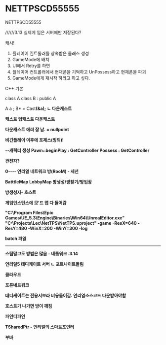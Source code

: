 # NETTPSCD55555
NETTPSCD55555


//////3.13
실제게 임은 서버에만 저장된다?

캐시!

1. 플레이어 컨트롤러를 상속받은 클래스 생성
2. GameMode에 배치
3. UI에서 Retry를 하면
4. 플레이어 컨트롤러에서 현재폰을 기억하고 UnPossess하고 현재폰을 파괴
5. GameMode에게 재시작 하라고 하고 싶다.

C++ 기본

class A 
class B : public A 

A a ;
B* = Cast<B>(&a);
ㄴ 다운캐스트

캐스트
업캐스트
다운캐스트

다운캐스트 에러 잘 남. = nullpoint

비긴플레이 이후에 포제스(빙의)!

--캐릭터 생성
Pawn::beginPlay : GetController
Possess : GetController

관전자?

0----
언리얼 네트워크
방(RooM) - 세션

BatttleMap
LobbyMap 방생성/방찾기/방입장

방생성자- 호스트


게임인스턴스에 모'드 맵 다 들어감

"C:\Program Files\Epic Games\UE_5.3\Engine\Binaries\Win64\UnrealEditor.exe" "C:\Projects\Lec\NetTPS\NetTPS.uproject" -game -ResX=640 -ResY=480 -WinX=200 -WinY=300 -log

batch 파일


--------------

스팀말고도 방법은 많음 - 네틐워크
.3.14

언리얼5 데디케이트 서버
ㄴ 포트나이트돌림

클라우드

포톤네트워크

데디케이트는 전용서보라 비용들어감. 언리얼소스코드 다운받아야함

호스트가 나가면 방이 깨짐

파인디파인

TSharedPtr  - 언리얼의 스마트포인터 

부바
